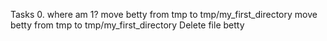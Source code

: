 Tasks 0. where am 1?
move betty from tmp to tmp/my_first_directory
move betty from tmp to tmp/my_first_directory
Delete file betty
